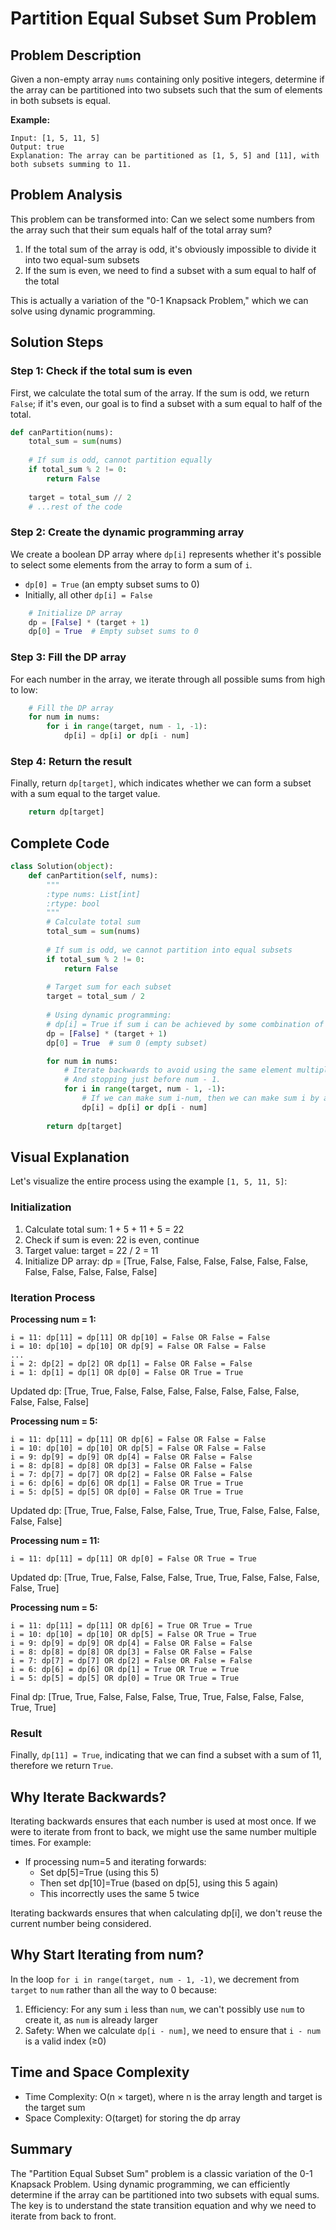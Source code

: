 # Partition Equal Subset Sum Problem

## Problem Description

Given a non-empty array `nums` containing only positive integers, determine if the array can be partitioned into two subsets such that the sum of elements in both subsets is equal.

**Example:**
```
Input: [1, 5, 11, 5]
Output: true
Explanation: The array can be partitioned as [1, 5, 5] and [11], with both subsets summing to 11.
```

## Problem Analysis

This problem can be transformed into: Can we select some numbers from the array such that their sum equals half of the total array sum?

1. If the total sum of the array is odd, it's obviously impossible to divide it into two equal-sum subsets
2. If the sum is even, we need to find a subset with a sum equal to half of the total

This is actually a variation of the "0-1 Knapsack Problem," which we can solve using dynamic programming.

## Solution Steps

### Step 1: Check if the total sum is even

First, we calculate the total sum of the array. If the sum is odd, we return `False`; if it's even, our goal is to find a subset with a sum equal to half of the total.

```python
def canPartition(nums):
    total_sum = sum(nums)
    
    # If sum is odd, cannot partition equally
    if total_sum % 2 != 0:
        return False
        
    target = total_sum // 2
    # ...rest of the code
```

### Step 2: Create the dynamic programming array

We create a boolean DP array where `dp[i]` represents whether it's possible to select some elements from the array to form a sum of `i`.

- `dp[0] = True` (an empty subset sums to 0)
- Initially, all other `dp[i] = False`

```python
    # Initialize DP array
    dp = [False] * (target + 1)
    dp[0] = True  # Empty subset sums to 0
```

### Step 3: Fill the DP array

For each number in the array, we iterate through all possible sums from high to low:

```python
    # Fill the DP array
    for num in nums:
        for i in range(target, num - 1, -1):
            dp[i] = dp[i] or dp[i - num]
```

### Step 4: Return the result

Finally, return `dp[target]`, which indicates whether we can form a subset with a sum equal to the target value.

```python
    return dp[target]
```

## Complete Code

```python
class Solution(object):
    def canPartition(self, nums):
        """
        :type nums: List[int]
        :rtype: bool
        """
        # Calculate total sum
        total_sum = sum(nums)
        
        # If sum is odd, we cannot partition into equal subsets
        if total_sum % 2 != 0:
            return False
        
        # Target sum for each subset
        target = total_sum / 2
        
        # Using dynamic programming:
        # dp[i] = True if sum i can be achieved by some combination of elements
        dp = [False] * (target + 1)
        dp[0] = True  # sum 0 (empty subset)

        for num in nums:
            # Iterate backwards to avoid using the same element multiple times
            # And stopping just before num - 1.
            for i in range(target, num - 1, -1):
                # If we can make sum i-num, then we can make sum i by adding num
                dp[i] = dp[i] or dp[i - num]
        
        return dp[target]
```

## Visual Explanation

Let's visualize the entire process using the example `[1, 5, 11, 5]`:

### Initialization

1. Calculate total sum: 1 + 5 + 11 + 5 = 22
2. Check if sum is even: 22 is even, continue
3. Target value: target = 22 / 2 = 11
4. Initialize DP array: dp = [True, False, False, False, False, False, False, False, False, False, False, False]

### Iteration Process

**Processing num = 1:**

```
i = 11: dp[11] = dp[11] OR dp[10] = False OR False = False
i = 10: dp[10] = dp[10] OR dp[9] = False OR False = False
...
i = 2: dp[2] = dp[2] OR dp[1] = False OR False = False
i = 1: dp[1] = dp[1] OR dp[0] = False OR True = True
```

Updated dp: [True, True, False, False, False, False, False, False, False, False, False, False]

**Processing num = 5:**

```
i = 11: dp[11] = dp[11] OR dp[6] = False OR False = False
i = 10: dp[10] = dp[10] OR dp[5] = False OR False = False
i = 9: dp[9] = dp[9] OR dp[4] = False OR False = False
i = 8: dp[8] = dp[8] OR dp[3] = False OR False = False
i = 7: dp[7] = dp[7] OR dp[2] = False OR False = False
i = 6: dp[6] = dp[6] OR dp[1] = False OR True = True
i = 5: dp[5] = dp[5] OR dp[0] = False OR True = True
```

Updated dp: [True, True, False, False, False, True, True, False, False, False, False, False]

**Processing num = 11:**

```
i = 11: dp[11] = dp[11] OR dp[0] = False OR True = True
```

Updated dp: [True, True, False, False, False, True, True, False, False, False, False, True]

**Processing num = 5:**

```
i = 11: dp[11] = dp[11] OR dp[6] = True OR True = True
i = 10: dp[10] = dp[10] OR dp[5] = False OR True = True
i = 9: dp[9] = dp[9] OR dp[4] = False OR False = False
i = 8: dp[8] = dp[8] OR dp[3] = False OR False = False
i = 7: dp[7] = dp[7] OR dp[2] = False OR False = False
i = 6: dp[6] = dp[6] OR dp[1] = True OR True = True
i = 5: dp[5] = dp[5] OR dp[0] = True OR True = True
```

Final dp: [True, True, False, False, False, True, True, False, False, False, True, True]

### Result

Finally, `dp[11] = True`, indicating that we can find a subset with a sum of 11, therefore we return `True`.

## Why Iterate Backwards?

Iterating backwards ensures that each number is used at most once. If we were to iterate from front to back, we might use the same number multiple times. For example:

- If processing num=5 and iterating forwards:
  - Set dp[5]=True (using this 5)
  - Then set dp[10]=True (based on dp[5], using this 5 again)
  - This incorrectly uses the same 5 twice

Iterating backwards ensures that when calculating dp[i], we don't reuse the current number being considered.

## Why Start Iterating from num?

In the loop `for i in range(target, num - 1, -1)`, we decrement from `target` to `num` rather than all the way to 0 because:

1. Efficiency: For any sum `i` less than `num`, we can't possibly use `num` to create it, as `num` is already larger
2. Safety: When we calculate `dp[i - num]`, we need to ensure that `i - num` is a valid index (≥0)

## Time and Space Complexity

- Time Complexity: O(n × target), where n is the array length and target is the target sum
- Space Complexity: O(target) for storing the dp array

## Summary

The "Partition Equal Subset Sum" problem is a classic variation of the 0-1 Knapsack Problem. Using dynamic programming, we can efficiently determine if the array can be partitioned into two subsets with equal sums. The key is to understand the state transition equation and why we need to iterate from back to front.
